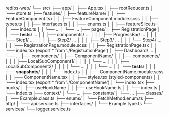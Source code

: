 redibs-web/
└── src/
    ├── app/
    │   ├── App.tsx
    │   ├── rootReducer.ts
    │   └── store.ts
    ├── features/
    │   ├── featureName/
    │   │   ├── FeatureComponent.tsx
    │   │   ├── FeatureComponent.module.scss
    │   │   ├── types.ts
    │   │   ├── interfaces.ts
    │   │   ├── enums.ts
    │   │   ├── featureSlice.ts
    │   │   ├── index.ts
    │   │   └── ...
    │   └── ...
    ├── pages/
    │   ├── RegistrationPage
    │   │   ├── __tests__/ ...
    │   │   ├── components/ ...
    │   │   │   ├── ProgressBar/ ...
    │   │   │   ├── Step1/ ...
    │   │   │   ├── Step2/ ...
    │   │   │   ├── Step3/ ...
    │   │   │   └── Step4/ ...
    │   │   ├── RegistrationPage.module.scss
    │   │   ├── RegistrationPage.tsx
    │   │   └── index.tsx (export * from './RegistrationPage')
    │   ├── Dashboard/ ...
    │   └── ...
    ├── components/
    │   ├── ComponentName/
    │   │   ├── components/
    │   │   │   ├── LocalSubComponent1/
    │   │   │   │   └── ...
    │   │   │   ├── LocalSubComponent2/
    │   │   │   │   └── ...
    │   │   │   └── ...
    │   │   ├── __tests__/
    │   │   │   ├── __snapshots__/
    │   │   │   └── index.ts
    │   │   ├── ComponentName.module.scss
    │   │   ├── ComponentName.tsx
    │   │   ├── styles.tsx (styled-components)
    │   │   └── index.tsx (export * from './ComponentName')
    │   └── index.tsx
    ├── hooks/
    │   ├── useHookName
    │   │   ├── useHookName.ts
    │   │   └── index.ts
    │   └── index.ts
    ├── context/
    │   └── ...
    ├── constants/
    │   └── ...
    ├── classes/
    │   └── Example.class.ts
    ├── enums/
    │   └── FetchMethod.enum.ts
    ├── http/
    │   └── api.service.ts
    ├── interfaces/
    │   └── Example.type.ts
    └── services/
        └── logger.service.ts

